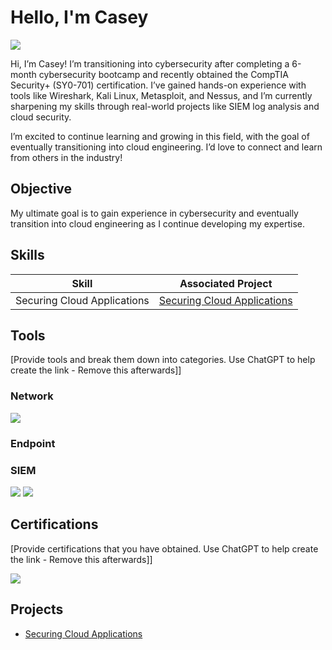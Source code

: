 # Hello, I'm Casey
<a href="https://linkedin.com/in/casey-cen-93034b115"><img src="https://img.shields.io/badge/-LinkedIn-0072b1?&style=for-the-badge&logo=linkedin&logoColor=white" /></a>


Hi, I’m Casey! I’m transitioning into cybersecurity after completing a 6-month cybersecurity bootcamp and recently obtained the CompTIA Security+ (SY0-701) certification. I’ve gained hands-on experience with tools like Wireshark, Kali Linux, Metasploit, and Nessus, and I’m currently sharpening my skills through real-world projects like SIEM log analysis and cloud security.

I’m excited to continue learning and growing in this field, with the goal of eventually transitioning into cloud engineering. I’d love to connect and learn from others in the industry!

## Objective
My ultimate goal is to gain experience in cybersecurity and eventually transition into cloud engineering as I continue developing my expertise.

## Skills


| Skill                                         | Associated Project         |
|-----------------------------------------------|----------------------------|
| Securing Cloud Applications                   | <a href="https://github.com/ccen7166/Securing-Cloud-Applications/blob/main/README.md">Securing Cloud Applications</a>|


## Tools
[Provide tools and break them down into categories. Use ChatGPT to help create the link - Remove this afterwards]]

### Network
<div>
    <img src="https://img.shields.io/badge/-Wireshark-1679A7?&style=for-the-badge&logo=Wireshark&logoColor=white" />

</div>

### Endpoint
<div>

</div>

### SIEM
<div>
    <img src="https://img.shields.io/badge/-Microsoft_Sentinel-0078D4?&style=for-the-badge&logo=Microsoft&logoColor=white" />
    <img src="https://img.shields.io/badge/-Splunk-000000?&style=for-the-badge&logo=Splunk&logoColor=white" />
</div>

## Certifications
[Provide certifications that you have obtained. Use ChatGPT to help create the link - Remove this afterwards]]
<div>
<img src="https://img.shields.io/badge/-Security%2B-FF0000?&style=for-the-badge&logo=CompTIA&logoColor=white" />

</div>

## Projects
- <a href="https://github.com/ccen7166/Securing-Cloud-Applications/blob/main/README.md">Securing Cloud Applications</a> 
